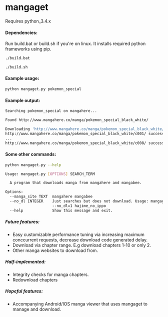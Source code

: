 mangaget
===========

Requires python_3.4.x

#### Dependencies:

Run build.bat or build.sh if you're on linux. It installs required python frameworks using pip.
```bash
./build.bat
```

```bash
./build.sh
```

#### Example usage:
```bash
python mangaget.py pokemon_special
```

#### Example output:
```bash
Searching pokemon_special on mangahere...

Found http://www.mangahere.co/manga/pokemon_special_black_white/

Downloading 'http://www.mangahere.co/manga/pokemon_special_black_white/'...
http://www.mangahere.co/manga/pokemon_special_black_white/c001/ successfully downloaded.
...
http://www.mangahere.co/manga/pokemon_special_black_white/c008/ successfully downloaded.
```

#### Some other commands:
```bash
python mangaget.py --help
```

```bash
Usage: mangaget.py [OPTIONS] SEARCH_TERM

  A program that downloads manga from mangahere and mangabee.

Options:
  --manga_site TEXT  mangahere mangabee
  --no_dl INTEGER    Just searches but does not download. Usage: mangaget
                     --no_dl=1 hajime_no_ippo
  --help             Show this message and exit.
```

##### Future features:
* Easy customizable performance tuning via increasing maximum conccurrent requests, decrease download code generated delay.
* Download via chapter range. E.g download chapters 1-10 or only 2.
* Other manga websites to download from.

##### Half-implemented:
* Integrity checks for manga chapters.
* Redownload chapters

##### Hopeful features:
* Accompanying Android/IOS manga viewer that uses mangaget to manage and download.
